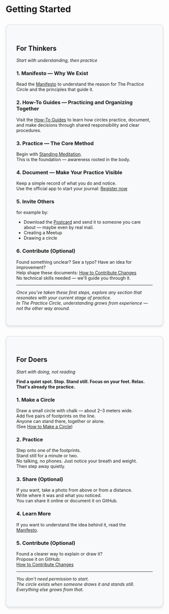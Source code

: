 # Getting Started

<div class="card-container" style="display: flex; gap: 2rem; margin: 2rem 0; flex-wrap: wrap;">

<div class="card" style="flex: 1; min-width: 300px; border: 2px solid #e1e5e9; border-radius: 12px; padding: 2rem; background: #f8f9fa; box-shadow: 0 4px 6px rgba(0, 0, 0, 0.1);">

<h2>For Thinkers</h2>

<p><em>Start with understanding, then practice</em></p>

<h3>1. Manifesto — Why We Exist</h3>
<p>Read the <a href="manifesto.md">Manifesto</a> to understand the reason for The Practice Circle and the principles that guide it.</p>

<h3>2. How-To Guides — Practicing and Organizing Together</h3>
<p>Visit the <a href="howto/index.md">How-To Guides</a> to learn how circles practice, document, and make decisions through shared responsibility and clear procedures.</p>

<h3>3. Practice — The Core Method</h3>
<p>Begin with <a href="howto/practice/standing_meditation/0_intro.md">Standing Meditation</a>.<br>
This is the foundation — awareness rooted in the body.</p>

<h3>4. Document — Make Your Practice Visible</h3>
<p>Keep a simple record of what you do and notice.<br>
Use the official app to start your journal: <a href="https://practice-circle.softr.app/sign-up">Register now</a></p>

<h3>5. Invite Others</h3>
<p>for example by:</p>
<ul>
<li>Download the <a href="https://www.canva.com/design/DAG1r-_0yEk/D-JzeWIXGkw9MK9sEsKKrQ/edit">Postcard</a> and send it to someone you care about — maybe even by real mail.</li>
<li>Creating a Meetup</li>
<li>Drawing a circle</li>
</ul>

<h3>6. Contribute (Optional)</h3>
<p>Found something unclear? See a typo? Have an idea for improvement?<br>
Help shape these documents: <a href="howto/organize/protocols/contribute_changes.md">How to Contribute Changes</a><br>
No technical skills needed — we'll guide you through it.</p>

<hr>

<p><em>Once you've taken these first steps, explore any section that resonates with your current stage of practice.<br>
In The Practice Circle, understanding grows from experience — not the other way around.</em></p>

</div>

<div class="card" style="flex: 1; min-width: 300px; border: 2px solid #e1e5e9; border-radius: 12px; padding: 2rem; background: #f8f9fa; box-shadow: 0 4px 6px rgba(0, 0, 0, 0.1);">

<h2>For Doers</h2>

<p><em>Start with doing, not reading</em></p>

<p><strong>Find a quiet spot. Stop. Stand still. Focus on your feet. Relax.<br>
That's already the practice.</strong></p>

<h3>1. Make a Circle</h3>
<p>Draw a small circle with chalk — about 2–3 meters wide.<br>
Add five pairs of footprints on the line.<br>
Anyone can stand there, together or alone.<br>
(See <a href="how_to_circle.md">How to Make a Circle</a>)</p>

<h3>2. Practice</h3>
<p>Step onto one of the footprints.<br>
Stand still for a minute or two.<br>
No talking, no phones. Just notice your breath and weight.<br>
Then step away quietly.</p>

<h3>3. Share (Optional)</h3>
<p>If you want, take a photo from above or from a distance.<br>
Write where it was and what you noticed.<br>
You can share it online or document it on GitHub.</p>

<h3>4. Learn More</h3>
<p>If you want to understand the idea behind it, read the<br>
<a href="manifesto.md">Manifesto</a>.</p>

<h3>5. Contribute (Optional)</h3>
<p>Found a clearer way to explain or draw it?<br>
Propose it on GitHub:<br>
<a href="howto/organize/protocols/contribute_changes.md">How to Contribute Changes</a></p>

<hr>

<p><em>You don't need permission to start.<br>
The circle exists when someone draws it and stands still.<br>
Everything else grows from that.</em></p>

</div>

</div>
